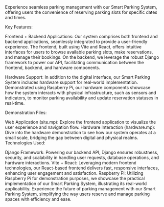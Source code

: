 Experience seamless parking management with our Smart Parking System, offering users the convenience of reserving parking slots for specific dates and times.

Key Features:

Frontend + Backend Applications: Our system comprises both frontend and backend applications, seamlessly integrated to provide a user-friendly experience. The frontend, built using Vite and React, offers intuitive interfaces for users to browse available parking slots, make reservations, and manage their bookings. On the backend, we leverage the robust Django framework to power our API, facilitating communication between the frontend, backend, and hardware components.

Hardware Support: In addition to the digital interface, our Smart Parking System includes hardware support for real-world implementation. Demonstrated using Raspberry Pi, our hardware components showcase how the system interacts with physical infrastructure, such as sensors and indicators, to monitor parking availability and update reservation statuses in real-time.

Demonstration Files:

Web Application (site.mp): Explore the frontend application to visualize the user experience and navigation flow.
Hardware Interaction (hardware.mp): Dive into the hardware demonstration to see how our system operates at a small scale, bridging the gap between digital and physical realms.
Technologies Used:

Django Framework: Powering our backend API, Django ensures robustness, security, and scalability in handling user requests, database operations, and hardware interactions.
Vite + React: Leveraging modern frontend technologies, our React-based frontend delivers fast, responsive interfaces, enhancing user engagement and satisfaction.
Raspberry Pi: Utilizing Raspberry Pi for demonstration purposes, we showcase the practical implementation of our Smart Parking System, illustrating its real-world applicability.
Experience the future of parking management with our Smart Parking System, simplifying the way users reserve and manage parking spaces with efficiency and ease.
